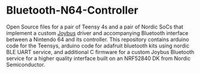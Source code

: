 # Bluetooth-N64-Controller
 Open Source files for a pair of Teensy 4s and a pair of Nordic SoCs that implement a custom [Joybus]([url](https://n64brew.dev/wiki/Joybus_Protocol)) driver and accompanying Bluetooth interface between a Nintendo 64 and its controller. This repository contains arduino code for the Teensys, arduino code for adafruit bluetooth kits using nordic BLE UART service, and additional C firmware for a custom Joybus Bluetooth service for a higher quality interface built on an NRF52840 DK from Nordic Semiconductor. 

 


